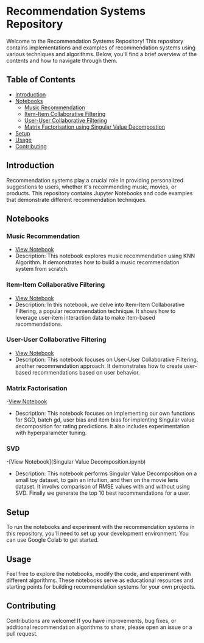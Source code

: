 # Recommendation Systems Repository

Welcome to the Recommendation Systems Repository! This repository contains implementations and examples of recommendation systems using various techniques and algorithms. Below, you'll find a brief overview of the contents and how to navigate through them.

## Table of Contents

- [Introduction](#introduction)
- [Notebooks](#notebooks)
  - [Music Recommendation](#music-recommendation)
  - [Item-Item Collaborative Filtering](#item-item-collaborative-filtering)
  - [User-User Collaborative Filtering](#user-user-collaborative-filtering)
  - [Matrix Factorisation using Singular Value Decompostion](#Rating_prediction_using_matrix_factorization)
- [Setup](#setup)
- [Usage](#usage)
- [Contributing](#contributing)

## Introduction

Recommendation systems play a crucial role in providing personalized suggestions to users, whether it's recommending music, movies, or products. This repository contains Jupyter Notebooks and code examples that demonstrate different recommendation techniques.

## Notebooks

### Music Recommendation

- [View Notebook](Music_Recommendation_System_using_KNN.ipynb)
- Description: This notebook explores music recommendation using KNN Algorithm. It demonstrates how to build a music recommendation system from scratch.

### Item-Item Collaborative Filtering

- [View Notebook](Item_Based_Collaborative_Filtering.ipynb)
- Description: In this notebook, we delve into Item-Item Collaborative Filtering, a popular recommendation technique. It shows how to leverage user-item interaction data to make item-based recommendations.

### User-User Collaborative Filtering

- [View Notebook](User_User_Based_Collaborative_Filtering.ipynb)
- Description: This notebook focuses on User-User Collaborative Filtering, another recommendation approach. It demonstrates how to create user-based recommendations based on user behavior.

### Matrix Factorisation
-[View Notebook](Rating_prediction_using_matrix_factorization.ipynb)
- Description: This notebook focuses on implementing our own functions for SGD, batch gd, user bias and item bias for implenting Singular value decomposition for rating predictions. It also includes experimentation with hyperparameter tuning.

### SVD
-[View Notebook](Singular Value Decomposition.ipynb)
- Description: This notebook performs Singular Value Decomposition on a small toy dataset, to gain an intuition, and then on the movie lens dataset. It involvs comparison of RMSE values with and without using SVD. Finally we generate the top 10 best recommendations for a user.

## Setup

To run the notebooks and experiment with the recommendation systems in this repository, you'll need to set up your development environment. You can use Google Colab to get started.

## Usage

Feel free to explore the notebooks, modify the code, and experiment with different algorithms. These notebooks serve as educational resources and starting points for building recommendation systems for your own projects.

## Contributing

Contributions are welcome! If you have improvements, bug fixes, or additional recommendation algorithms to share, please open an issue or a pull request.
